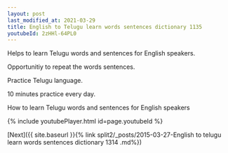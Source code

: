 ```yaml
---
layout: post
last_modified_at: 2021-03-29
title: English to Telugu learn words sentences dictionary 1135 
youtubeId: 2zHHl-64PL0
---
```

 
 
Helps to learn Telugu words and sentences for English speakers.

Opportunitiy to repeat the words sentences. 

Practice Telugu language. 
 
10 minutes practice every day. 
 
How to learn Telugu words and sentences for English speakers 
 
{% include youtubePlayer.html id=page.youtubeId %}
 
 
[Next]({{ site.baseurl }}{% link  split2/_posts/2015-03-27-English to telugu learn words sentences dictionary 1314 .md%})
 
